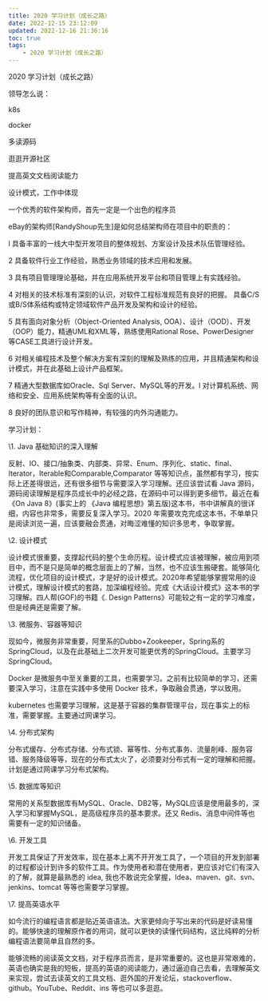 ```yaml
---
title: 2020 学习计划（成长之路）
date: 2022-12-15 23:12:09
updated: 2022-12-16 21:36:16
toc: true
tags: 
    - 2020 学习计划（成长之路）
---
```

2020 学习计划（成长之路）

领导怎么说：

k8s

docker

多读源码

逛逛开源社区

提高英文文档阅读能力

设计模式，工作中体现

一个优秀的软件架构师，首先一定是一个出色的程序员

eBay的架构师[RandyShoup先生]是如何总结架构师在项目中的职责的：

l 具备丰富的一线大中型开发项目的整体规划、方案设计及技术队伍管理经验。

2 具备软件行业工作经验，熟悉业务领域的技术应用和发展。

3 具有项目管理理论基础，并在应用系统开发平台和项目管理上有实践经验。

4 对相关的技术标准有深刻的认识，对软件工程标准规范有良好的把握。 具备C/S或B/S体系结构或特定领域软件产品开发及架构和设计的经验。

5 具有面向对象分析（Object-Oriented Analysis, OOA）、设计（OOD）、开发（OOP）能力，精通UML和XML等，熟练使用Rational Rose、PowerDesigner等CASE工具进行设计开发。

6 对相关编程技术及整个解决方案有深刻的理解及熟练的应用，并且精通架构和设计模式，并在此基础上设计产品框架。

7 精通大型数据库如Oracle、Sql Server、MySQL等的开发。l 对计算机系统、网络和安全、应用系统架构等有全面的认识。

8 良好的团队意识和写作精神，有较强的内外沟通能力。

学习计划：

\1. Java 基础知识的深入理解

反射、IO、接口/抽象类、内部类、异常、Enum、序列化、static、final、Iterator，Iterable和Comparable,Comparator 等等知识点，虽然都有学习，按实际上还差得很远，还有很多细节与需要深入学习理解。还应该尝试看 Java 源码，源码阅读理解是程序员成长中的必经之路，在源码中可以得到更多细节。最近在看《On Java 8》(事实上的 《Java 编程思想》第五版)这本书，书中讲解真的很详细，内容也非常多，需要反复深入学习。2020 年需要攻克完成这本书，不单单只是阅读浏览一遍，应该要融会贯通，对晦涩难懂的知识多思考，争取掌握。

\2. 设计模式

设计模式很重要，支撑起代码的整个生命历程。设计模式应该被理解，被应用到项目中，而不是只是简单的概念层面上的了解，当然，也不应该生搬硬套。能够简化流程，优化项目的设计模式，才是好的设计模式。2020年希望能够掌握常用的设计模式，理解设计模式的套路，加深编程经验。完成《大话设计模式》这本书的学习理解。四人帮(GOF)的书籍《. Design Patterns》可能较之有一定的学习难度，但是经典还是需要了解。

\3. 微服务、容器等知识

现如今，微服务非常重要，阿里系的Dubbo+Zookeeper，Spring系的SpringCloud，以及在此基础上二次开发可能更优秀的SpringCloud。主要学习SpringCloud。

Docker 是微服务中至关重要的工具，也需要学习。之前有比较简单的学习，还需要深入学习，注意在实践中多使用 Docker 技术，争取融会贯通，学以致用。

kubernetes 也需要学习理解，这是基于容器的集群管理平台，现在事实上的标准，需要掌握。主要通过网课学习。	

\4. 分布式架构

分布式缓存、分布式存储、分布式锁、幂等性、分布式事务、流量削峰、服务容错、服务降级等等，现在的分布式太火了，必须要对分布式有一定的理解和把握。计划是通过网课学习分布式架构。

\5. 数据库等知识

常用的关系型数据库有MySQL、Oracle、DB2等，MySQL应该是使用最多的，深入学习和掌握MySQL，是高级程序员的基本要求。还又 Redis、消息中间件等也需要有一定的知识储备。

\6. 开发工具

开发工具保证了开发效率，现在基本上离不开开发工具了，一个项目的开发到部署的过程都设计到许多的软件工具。作为使用者和潜在使用者，更应该对它们有深入的了解，就算是最熟悉的 idea, 我也不敢说完全掌握，Idea、maven、git、svn、jenkins、tomcat 等等也需要学习掌握。

\7. 提高英语水平

如今流行的编程语言都是贴近英语语法。大家更倾向于写出来的代码是好读易懂的。能够快速的理解原作者的用词，就可以更快的读懂代码结构，这比纯粹的分析编程语法要简单且自然的多。

能够流畅的阅读英文文档，对于程序员而言，是非常重要的。这也是非常艰难的，英语也确实是我的短板，提高的英语的阅读能力，通过逼迫自己去看，去理解英文来实现，尝试去读英文的工具文档、逛外国的开发论坛，stackoverflow、github。YouTube、Reddit、ins 等也可以多逛逛。